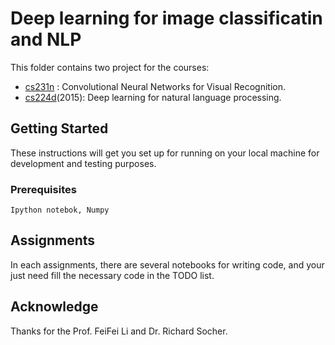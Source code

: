# Deep learning for image classificatin and NLP

This folder contains two project for the courses:
* [cs231n](http://cs231n.stanford.edu) : Convolutional Neural Networks for Visual Recognition.
* [cs224d](http://cs224d.stanford.edu)(2015): Deep learning for natural language processing.

## Getting Started

These instructions will get you set up for running on your local machine for development and testing purposes.

### Prerequisites



```
Ipython notebok, Numpy
```

## Assignments

In each assignments, there are several notebooks for writing code, and your just need fill the necessary code in the TODO list.

## Acknowledge

Thanks for the Prof. FeiFei Li and Dr. Richard Socher.

